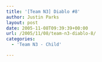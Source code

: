 ```yaml
---
title: '[Team N3] Diablo #8'
author: Justin Parks
layout: post
date: 2005-11-08T09:39:39+00:00
url: /2005/11/08/team-n3-diablo-8/
categories:
  - 'Team N3 - Child'

---
```

